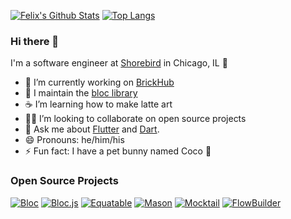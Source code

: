 [![Felix's Github Stats](https://github-readme-stats.vercel.app/api?username=felangel&count_private=true&theme=transparent&show_icons=true&rank_icon=percentile&line_height=24)](https://github.com/felangel)
[![Top Langs](https://github-readme-stats.vercel.app/api/top-langs/?username=felangel&layout=compact&langs_count=8&theme=transparent&size_weight=0.7&count_weight=0.3)](https://github.com/anuraghazra/github-readme-stats)

### Hi there 👋

I'm a software engineer at [Shorebird](https://shorebird.dev) in Chicago, IL 🌆

- 🧱 I’m currently working on [BrickHub](https://brickhub.dev)
- 🔭 I maintain the [bloc library](https://bloclibrary.dev)
- ☕ I’m learning how to make latte art
- 🧑‍💻 I’m looking to collaborate on open source projects
- 💬 Ask me about [Flutter](https://flutter.dev) and [Dart](https://dart.dev).
- 😄 Pronouns: he/him/his
- ⚡ Fun fact: I have a pet bunny named Coco 🐰

### Open Source Projects

[![Bloc](https://github-readme-stats.vercel.app/api/pin/?username=felangel&repo=bloc)](https://github.com/felangel/bloc)
[![Bloc.js](https://github-readme-stats.vercel.app/api/pin/?username=felangel&repo=bloc.js)](https://github.com/felangel/bloc.js)
[![Equatable](https://github-readme-stats.vercel.app/api/pin/?username=felangel&repo=equatable)](https://github.com/felangel/equatable)
[![Mason](https://github-readme-stats.vercel.app/api/pin/?username=felangel&repo=mason)](https://github.com/felangel/mason)
[![Mocktail](https://github-readme-stats.vercel.app/api/pin/?username=felangel&repo=mocktail)](https://github.com/felangel/mocktail)
[![FlowBuilder](https://github-readme-stats.vercel.app/api/pin/?username=felangel&repo=flow_builder)](https://github.com/felangel/flow_builder)

